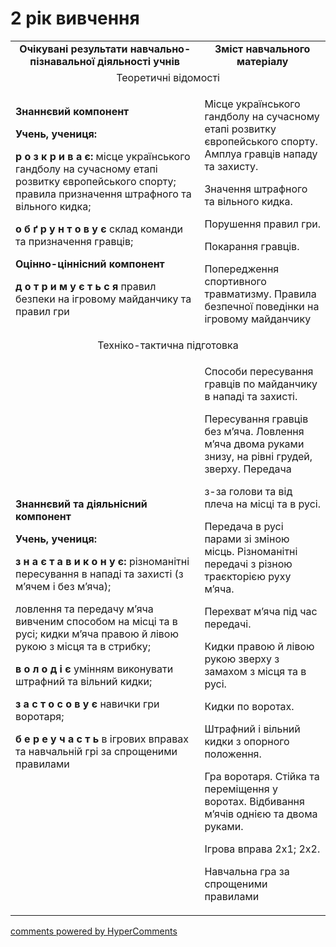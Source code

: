 <div id="hypercomments_widget" class="js-hypercomments-widget invisible"></div>

2 рік вивчення
=============================

<table>
  <body>
    <tr>
<td align="center" width="60%"><strong>Очікувані результати навчально-пізнавальної діяльності учнів</strong></td>
<td align="center" width="40%"><strong>Зміст навчального матеріалу</strong></td>
    </tr>
            <tr class="even">
                <td align="center" colspan="2">Теоретичні відомості</td>
            </tr>
            <tr class="odd">
                <td align="left">
                    <p><strong>Знаннєвий компонент</strong></p>
                    <p><strong>Учень, учениця:</strong></p>
                    <p><strong>р о з к р и в а є:</strong> місце українського гандболу на сучасному етапі розвитку європейського спорту; правила призначення штрафного та вільного кидка;</p>
                    <p><strong>о б ґ р у н т о в у є</strong> склад команди та призначення гравців;</p>
                    <p><strong>Оцінно-ціннісний компонент</strong></p>
                    <p><strong>д о т р и м у є т ь с я</strong> правил безпеки на ігровому майданчику та правил гри</p>
                </td>
                <td align="left">
                    <p>Місце українського гандболу на сучасному етапі розвитку європейського спорту. Амплуа гравців нападу та захисту.</p>
                    <p>Значення штрафного та вільного кидка.</p>
                    <p>Порушення правил гри.</p>
                    <p>Покарання гравців.</p>
                    <p>Попередження спортивного травматизму. Правила безпечної поведінки на ігровому майданчику</p>
                </td>
            </tr>
            <tr class="even">
                <td align="center" colspan="2">Техніко-тактична підготовка</td>
            </tr>
            <tr class="odd">
                <td align="left">
                    <p><strong>Знаннєвий та діяльнісний компонент</strong></p>
                    <p><strong>Учень, учениця:</strong></p>
                    <p><strong>з н а є т а в и к о н у є:</strong> різноманітні пересування в нападі та захисті (з м’ячем і без м’яча);</p>
                    <p>ловлення та передачу м’яча вивченим способом на місці та в русі; кидки м’яча правою й лівою рукою з місця та в стрибку;</p>
                    <p><strong>в о л о д і є</strong> умінням виконувати штрафний та вільний кидки;</p>
                    <p><strong>з а с т о с о в у є</strong> навички гри воротаря;</p>
                    <p><strong>б е р е у ч а с т ь</strong> в ігрових вправах та навчальній грі за спрощеними правилами</p>
                </td>
                <td align="left">
                    <p>Способи пересування гравців по майданчику в нападі та захисті.</p>
                    <p>Пересування гравців без м’яча. Ловлення м’яча двома руками знизу, на рівні грудей, зверху. Передача</p>
                    <p>з-за голови та від плеча на місці та в русі.</p>
                    <p>Передача в русі парами зі зміною місць. Різноманітні передачі з різною траєкторією руху м’яча.</p>
                    <p>Перехват м’яча під час передачі.</p>
                    <p>Кидки правою й лівою рукою зверху з замахом з місця та в русі.</p>
                    <p>Кидки по воротах.</p>
                    <p>Штрафний і вільний кидки з опорного положення.</p>
                    <p>Гра воротаря. Стійка та переміщення у воротах. Відбивання м’ячів однією та двома руками.</p>
                    <p>Ігрова вправа 2x1; 2x2.</p>
                    <p>Навчальна гра за спрощеними правилами</p>
                </td>
            </tr>
  </body>
</table>

<div class="js-hypercomments-container">
    <a href="http://hypercomments.com" class="hc-link" title="comments widget">comments powered by HyperComments</a>
</div>